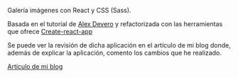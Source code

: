 Galería imágenes con React y CSS (Sass).

Basada en el tutorial de [Alex Devero](https://www.linkedin.com/pulse/learn-react-practice-create-stunning-image-gallery-alex-devero) y refactorizada con las herramientas que ofrece [Create-react-app](https://github.com/facebook/create-react-app)

Se puede ver la revisión de dicha aplicación en el artículo de mi blog donde, además de explicar la aplicación, comento los cambios que he realizado.

[Artículo de mi blog](https://felipefcor.github.io/2019-02-02-Galeria-imagenes-con-React/)
